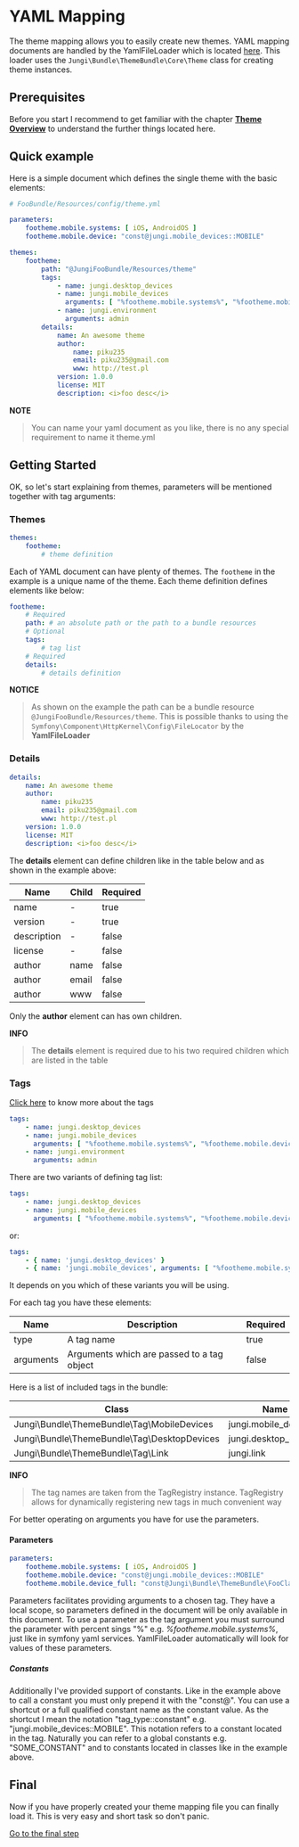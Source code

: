 YAML Mapping
============

The theme mapping allows you to easily create new themes. YAML mapping documents are handled by the YamlFileLoader which
is located [here](https://github.com/piku235/JungiThemeBundle/tree/master/Mapping/Loader/YamlFileLoader.php). This loader
uses the `Jungi\Bundle\ThemeBundle\Core\Theme` class for creating theme instances.

Prerequisites
-------------

Before you start I recommend to get familiar with the chapter [**Theme Overview**](https://github.com/piku235/JungiThemeBundle/tree/master/Resources/doc/themes-overview.md)
to understand the further things located here.

Quick example
-------------

Here is a simple document which defines the single theme with the basic elements:

```yml
# FooBundle/Resources/config/theme.yml

parameters:
    footheme.mobile.systems: [ iOS, AndroidOS ]
    footheme.mobile.device: "const@jungi.mobile_devices::MOBILE"

themes:
    footheme:
        path: "@JungiFooBundle/Resources/theme"
        tags:
            - name: jungi.desktop_devices
            - name: jungi.mobile_devices
              arguments: [ "%footheme.mobile.systems%", "%footheme.mobile.device%" ]
            - name: jungi.environment
              arguments: admin
        details:
            name: An awesome theme
            author:
                name: piku235
                email: piku235@gmail.com
                www: http://test.pl
            version: 1.0.0
            license: MIT
            description: <i>foo desc</i>

```

**NOTE**

> You can name your yaml document as you like, there is no any special requirement to name it theme.yml

Getting Started
---------------

OK, so let's start explaining from themes, parameters will be mentioned together with tag arguments:

### Themes

```yml
themes:
    footheme:
        # theme definition
```

Each of YAML document can have plenty of themes. The `footheme` in the example is a unique name of the theme. Each theme
definition defines elements like below:

```yml
footheme:
    # Required
    path: # an absolute path or the path to a bundle resources
    # Optional
    tags:
        # tag list
    # Required
    details:
        # details definition
```

**NOTICE**

> As shown on the example the path can be a bundle resource `@JungiFooBundle/Resources/theme`. This is possible thanks to
> using the `Symfony\Component\HttpKernel\Config\FileLocator` by the **YamlFileLoader**

### Details

```yml
details:
    name: An awesome theme
    author:
        name: piku235
        email: piku235@gmail.com
        www: http://test.pl
    version: 1.0.0
    license: MIT
    description: <i>foo desc</i>
```

The **details** element can define children like in the table below and as shown in the example above:

Name | Child | Required
---- | ----- | --------
name | - | true
version | - | true
description | - | false
license | - | false
author | name | false
author | email | false
author | www | false

Only the **author** element can has own children.

**INFO**

> The **details** element is required due to his two required children which are listed in the table

### Tags

[Click here](https://github.com/piku235/JungiThemeBundle/blob/master/Resources/doc/theme-tags.md) to know more about the tags

```yml
tags:
    - name: jungi.desktop_devices
    - name: jungi.mobile_devices
      arguments: [ "%footheme.mobile.systems%", "%footheme.mobile.device%" ]
    - name: jungi.environment
      arguments: admin
```

There are two variants of defining tag list:

```yml
tags:
    - name: jungi.desktop_devices
    - name: jungi.mobile_devices
      arguments: [ "%footheme.mobile.systems%", "%footheme.mobile.device%" ]
```

or:

```yml
tags:
    - { name: 'jungi.desktop_devices' }
    - { name: 'jungi.mobile_devices', arguments: [ "%footheme.mobile.systems%", "%footheme.mobile.device%" ] }
```

It depends on you which of these variants you will be using.

For each tag you have these elements:

Name | Description | Required
---- | ----------- | --------
type | A tag name | true
arguments | Arguments which are passed to a tag object | false

Here is a list of included tags in the bundle:

Class | Name
----- | ----
Jungi\Bundle\ThemeBundle\Tag\MobileDevices | jungi.mobile_devices
Jungi\Bundle\ThemeBundle\Tag\DesktopDevices | jungi.desktop_devices
Jungi\Bundle\ThemeBundle\Tag\Link | jungi.link

**INFO**

> The tag names are taken from the TagRegistry instance. TagRegistry allows for dynamically registering new tags in much
> convenient way

For better operating on arguments you have for use the parameters.

#### Parameters

```yml
parameters:
    footheme.mobile.systems: [ iOS, AndroidOS ]
    footheme.mobile.device: "const@jungi.mobile_devices::MOBILE"
    footheme.mobile.device_full: "const@Jungi\Bundle\ThemeBundle\FooClass::MOBILE"
```

Parameters facilitates providing arguments to a chosen tag. They have a local scope, so parameters defined in the document
will be only available in this document. To use a parameter as the tag argument you must surround the parameter with
percent sings "%" e.g. *%footheme.mobile.systems%*, just like in symfony yaml services. YamlFileLoader automatically
will look for values of these parameters.

##### Constants

Additionally I've provided support of constants. Like in the example above to call a constant you must only prepend it
with the "const@". You can use a shortcut or a full qualified constant name as the constant value. As the shortcut I mean
the notation "tag_type::constant" e.g. "jungi.mobile_devices::MOBILE". This notation refers to a constant located in
the tag. Naturally you can refer to a global constants e.g. "SOME_CONSTANT" and to constants located in classes like
in the example above.

Final
-----

Now if you have properly created your theme mapping file you can finally load it. This is very easy and short task so
don't panic.

[Go to the final step](https://github.com/piku235/JungiThemeBundle/tree/master/Resources/doc/loading-theme-mappings.md)